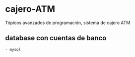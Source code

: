 # cajero-ATM
Tópicos avanzados de programación, sistema de cajero ATM
## database con cuentas de banco
    - mysql
